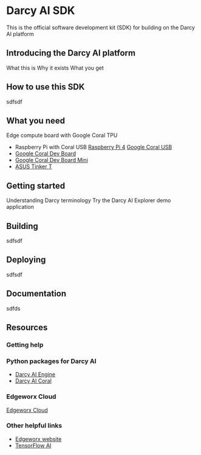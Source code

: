 # Darcy AI SDK

This is the official software development kit (SDK) for building on the Darcy AI platform

## Introducing the Darcy AI platform

What this is
Why it exists
What you get

## How to use this SDK

sdfsdf

## What you need

Edge compute board with Google Coral TPU
- Raspberry Pi with Coral USB [Raspberry Pi 4](https://www.raspberrypi.com/products/raspberry-pi-4-model-b/) [Google Coral USB](https://coral.ai/products/accelerator/)
- [Google Coral Dev Board](https://coral.ai/products/dev-board/)
- [Google Coral Dev Board Mini](https://coral.ai/products/dev-board-mini/)
- [ASUS Tinker T](https://www.asus.com/us/Networking-IoT-Servers/AIoT-Industrial-Solutions/Tinker-Board-Series/Tinker-Edge-T/)

## Getting started

Understanding Darcy terminology
Try the Darcy AI Explorer demo application

## Building

sdfsdf

## Deploying

sdfsdf

## Documentation

sdfds

## Resources

### Getting help

### Python packages for Darcy AI
- [Darcy AI Engine](https://pypi.org/project/darcyai-engine/)
- [Darcy AI Coral](https://pypi.org/project/darcyai-coral/)

### Edgeworx Cloud
[Edgeworx Cloud](https://cloud.edgeworx.io)

### Other helpful links
- [Edgeworx website](https://edgeworx.io)
- [TensorFlow AI](https://www.tensorflow.org)
